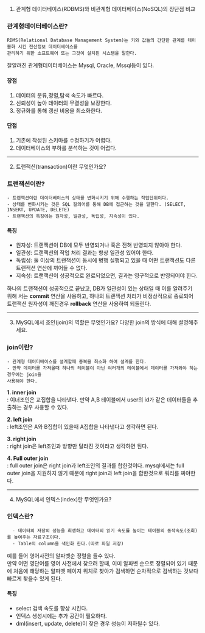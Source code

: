 1. 관계형 데이터베이스(RDBMS)와 비관계형 데이터베이스(NoSQL)의 장단점 비교

### 관계형데이터베이스란?
    RDMS(Relational Database Management System)는 키와 값들의 간단한 관계를 테이블화 시킨 전산정보 데이터베이스를 
    관리하기 위한 소프트웨어 또는 그것이 설치된 시스템을 말한다.
 잘알려진 관계형데이터베이스는 Mysql, Oracle, Mssql등이 있다.
 
#### 장점
  1. 데이터의 분류,정렬,탐색 속도가 빠르다.
  2. 신뢰성이 높아 데이터의 무결성을 보장한다.
  3. 정규화를 통해 갱신 비용을 최소화한다.
  
#### 단점
  1. 기존에 작성된 스키마를 수정하기가 어렵다.
  2. 데이터베이스의 부하를 분석하는 것이 어렵다.

---

2. 트랜잭션(transaction)이란 무엇인가요?

### 트랜잭션이란?
    - 트랜잭션이란 데이터베이스의 상태를 변화시키기 위해 수행하는 작업단위이다.
    - 상태를 변화시키는 것은 SQL 질의어를 통해 DB에 접근하는 것을 말한다. (SELECT, INSERT, UPDATE, DELETE)
    - 트랜잭션의 특징에는 원자성, 일관성, 독립성, 지속성이 있다.
    
#### 특징
  - 원자성: 트랜잭션이 DB에 모두 반영되거나 혹은 전혀 반영되지 않아야 한다.
  - 일관성: 트랜잭션의 작업 처리 결과는 항상 일관성 있어야 한다.
  - 독립성: 둘 이상의 트랜잭션이 동시에 병행 실행되고 있을 때 어떤 트랜잭션도 다른 트랜잭션 연산에 끼어들 수 없다.
  - 지속성: 트랜잭션이 성공적으로 완료되었으면, 결과는 영구적으로 반영되어야 한다.
 
  하나의 트랜잭션이 성공적으로 끝났고, DB가 일관성이 있는 상태일 때 이를 알려주기 위해 서는 **commit** 연산을 사용하고, 하나의 트랜잭션 처리가 비정상적으로 종료되어 트랜잭션 원자성이 깨진경우 **rollback** 연산을 사용하여 되돌린다.

---

3. MySQL에서 조인(join)의 역할은 무엇인가요? 다양한 join의 방식에 대해 설명해주세요.

### join이란?  
    - 관계형 데이터베이스를 설계할때 중복을 최소화 하여 설계를 한다.
    - 만약 데이터를 가져올때 하나의 테이블이 아닌 여러개의 테이블에서 데이터를 가져와야 하는 경우에는 join을 
    사용해야 한다.
 
  **1. inner join**  
    : 이너조인은 교집합을 나타낸다. 만약 A,B 테이블에서 user의 id가 같은 데이터들을 추출하는 경우 사용할 수 있다.

  **2. left join**  
    : left조인은 A와 B집합이 있을때 A집합을 나타낸다고 생각하면 된다.
  
  **3. right join**  
    : right join은 left조인과 방향만 달라진 것이라고 생각하면 된다.
 
  **4. Full outer join**  
    : full outer join은 right join과 left조인의 결과를 합한것이다. mysql에서는 full outer join을 지원하지 않기 때문에 right join과 left join을 합한것으로 쿼리를 짜야한다.

---

4. MySQL에서 인덱스(index)란 무엇인가요?

### 인덱스란?
```
  - 데이터의 저장의 성능을 희생하고 데이터의 읽기 속도를 높이는 테이블의 동작속도(조회)를 높여주는 자료구조이다.
  - Table의 column을 색인화 한다.(따로 파일 저장)
```  

예를 들어 영어사전의 알파벳순 정렬을 들수 있다.  
  만약 어떤 영단어를 영어 사전에서 찾으려 할때, 이미 알파벳 순으로 정렬되어 있기 때문에 처음에 해당하는 알파벳 페이지 위치로 찾아가 검색하면 순차적으로 검색하는 것보다 빠르게 찾을수 있게 된다.


#### 특징
  - select 검색 속도를 향상 시킨다.
  - 인덱스 생성시에는 추가 공간이 필요하다.
  - dml(insert, update, delete)이 잦은 경우 성능이 저하될수 있다.
